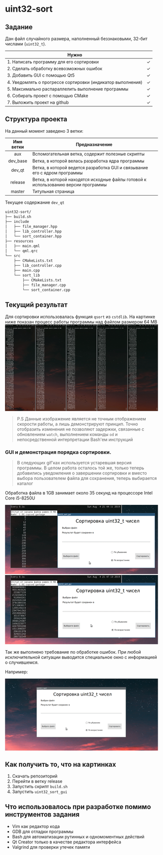 # uint32-sort
## Задание
Дан файл случайного размера, наполненный беззнаковыми, 32-бит числами (`uint32_t`).

|                      Нужно                                  |   |
| ----------------------------------------------------------- | - |
| 1. Написать программу для его сортировки                    | ✓ | 
| 2. Сделать обработку всевозможных ошибок                    | ✓ |
| 3. Добавить GUI с помощью Qt5                               | ✓ |
| 4. Уведомлять о прогрессе сортировки (индикатор выполнения) | ✓ |
| 5. Максимально распараллелить выполнение программы          | ✓ |
| 6. Собирать проект с помощью CMake                          | ✓ |
| 7. Выложить проект на github                                | ✓ |

## Структура проекта
На данный момент заведено 3 ветки:

|   Имя ветки   |                         Предназначение                                             |
|:-------------:| ---------------------------------------------------------------------------------- |
|     aux       | Вспомогательная ветка, содержит полезные скрипты                                   |
|   dev_base    | Ветка, в которой велась разработка ядра программы                                  |
|    dev_qt     | Ветка, в которой ведется разработка GUI и связывание его с ядром программы         |
|    release    | Ветка, в которой находятся исходные файлы готовой к использованию версии программы |
|    master     | Титульная страница                                                                 |


Текущее содержание `dev_qt`

```
uint32-sort/
├── build.sh
├── include
│   ├── file_manager.hpp
│   ├── lib_controller.hpp
│   └── sort_container.hpp
├── resources
│   ├── main.qml
│   └── qml.qrc
└── src
    ├── CMakeLists.txt
    ├── lib_controller.cpp
    ├── main.cpp
    └── sort_lib
        ├── CMakeLists.txt
        ├── file_manager.cpp
        └── sort_container.cpp
```

## Текущий результат
Для сортировки использовалась функция `qsort` из `cstdlib`.
На картинке ниже показан процесс работы программы над файлом размером 64 MB
![](for_readme/uint_sort.gif)



> P.S Данные изображение является не точным отображением скорости работы, а лишь демонстрируют принцип. 
> Точно отобразить изменения не позволяют задержки, связанные с обновлением `watch`, выполнением команды `od` и 
> непосредственной интерпретации Bash'ем инструкций

### GUI и демонстрация порядка сортировки. 
> В следующих gif'ках используется устаревшая версия программы.
> В целом работа осталось той же, только теперь добавились уведомления о завершении сортировки и
> вместо выбора пользователем файла для сохранения, теперь выбирается каталог

Обработка файла в 1GB занимает около 35 секунд на процессоре Intel Core i5-8250U

![](for_readme/ascSort.gif)
![](for_readme/descSort.gif)

Так же выполнено требование по обработке ошибок. 
При любой исключительной ситуации выводится специальное окно с информацией о случившемся.

Например:

![](for_readme/errorHandling.gif)

## Как получить то, что на картинках
1. Скачать репозиторий
1. Перейти в ветку release
1. Запустить скрипт `build.sh`
1. Запустить `uint32_sort_gui`

## Что использовалось при разработке помимо инструментов задания
+ Vim как редактор кода
+ GDB для отладки программы
+ Bash для автоматизации рутинных и одномоментных действий
+ Qt Creator только в качестве редактора интерфейса
+ Valgrind для проверки утечек памяти
